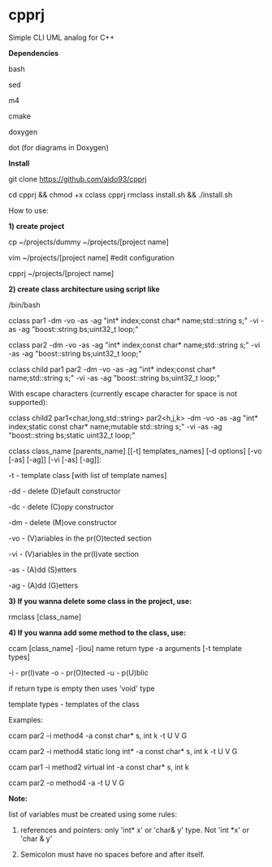 # cpprj
Simple CLI UML analog for C++

**Dependencies**

bash

sed

m4

cmake

doxygen

dot (for diagrams in Doxygen)

**Install**

git clone https://github.com/aido93/cpprj

cd cpprj && chmod +x cclass cpprj rmclass install.sh && ./install.sh

How to use:

**1) create project**

  cp ~/projects/dummy ~/projects/[project name]
  
  vim ~/projects/[project name] #edit configuration
  
  cpprj ~/projects/[project name]
  
**2) create class architecture using script like**


/bin/bash

cclass par1 -dm -vo -as -ag "int* index;const char* name;std::string s;" -vi -as -ag "boost::string bs;uint32_t loop;"

cclass par2 -dm -vo -as -ag "int* index;const char* name;std::string s;" -vi -as -ag "boost::string bs;uint32_t loop;"

cclass child par1 par2 -dm -vo -as -ag "int* index;const char* name;std::string s;" -vi -as -ag "boost::string bs;uint32_t
loop;"

With escape characters (currently escape character for space is not supported):

cclass child2 par1\<char,long,std::string\> par2\<h,j,k\> -dm -vo -as -ag "int* index;static const char* name;mutable std::string s;" -vi -as -ag "boost::string bs;static uint32_t loop;"

cclass class_name [parents_name] [[-t] templates_names] [-d options] [-vo [-as] [-ag]] [-vi [-as] [-ag]]:

-t  - template class [with list of template names]

-dd - delete (D)efault constructor

-dc - delete (C)opy constructor

-dm - delete (M)ove constructor



-vo - (V)ariables in the pr(O)tected section

-vi - (V)ariables in the pr(I)vate section

-as - (A)dd (S)etters

-ag - (A)dd (G)etters

**3) If you wanna delete some class in the project, use:**

rmclass [class_name]

**4) If you wanna add some method to the class, use:**

ccam [class_name] -[iou] name return type -a arguments [-t template types]

-i - pr(I)vate
-o - pr(O)tected
-u - p(U)blic

if return type is empty then uses 'void' type

template types - templates of the class

Examples:

ccam par2 -i method4 -a const char* s, int k -t U V G

ccam par2 -i method4 static long int* -a const char* s, int k -t U V G

ccam par1 -i method2 virtual int -a const char* s, int k

ccam par2 -o method4 -a -t U V G

**Note:** 

list of variables must be created using some rules:

1) references and pointers: only 'int* x' or 'char& y' type. Not 'int *x' or 'char & y'

2) Semicolon must have no spaces before and after itself.
